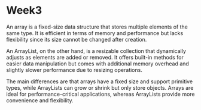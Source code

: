 # Week3

An array is a fixed-size data structure that stores multiple elements of the same type. It is efficient in terms of memory and performance but lacks flexibility since its size cannot be changed after creation.

An ArrayList, on the other hand, is a resizable collection that dynamically adjusts as elements are added or removed. It offers built-in methods for easier data manipulation but comes with additional memory overhead and slightly slower performance due to resizing operations.

The main differences are that arrays have a fixed size and support primitive types, while ArrayLists can grow or shrink but only store objects. Arrays are ideal for performance-critical applications, whereas ArrayLists provide more convenience and flexibility.
